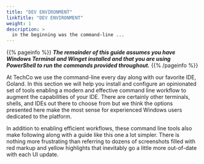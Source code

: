 ```yaml
---
title: "DEV ENVIRONMENT"
linkTitle: "DEV ENVIRONMENT"
weight: 1
description: >
  in the beginning was the command-line ...
---
```


{{% pageinfo %}}
_**The remainder of this guide assumes you have Windows Terminal and Winget installed and that you are using PowerShell to run the commands provided throughout.**_
{{% /pageinfo %}}

At TechCo we use the command-line every day along with our favorite IDE, Goland. In this section we will help you install and configure an opinionated set of tools enabling a modern and effective command line workflow to augment the capabilities of your IDE. There are certainly other terminals, shells, and IDEs out there to choose from but we think the options presented here make the most sense for experienced Windows users dedicated to the platform.

In addition to enabling efficient workflows, these command line tools also make following along with a guide like this one a lot simpler. There is nothing more frustrating than referring to dozens of screenshots filled with red markup and yellow highlights that inevitably go a little more out-of-date with each UI update.